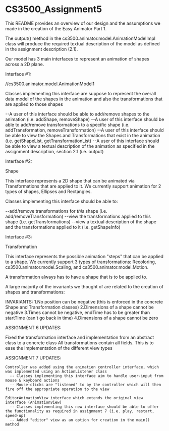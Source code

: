 # CS3500_Assignment5

This README provides an overview of our design and the assumptions we made in the creation of the Easy Animator Part 1.

The output() method in the cs3500.animator.model.AnimationModelImpl class will produce the required textual description of the model as defined in the assignment description (2.1).

Our model has 3 main interfaces to represent an animation of shapes across a 2D plane.

Interface #1:

//cs3500.animator.model.AnimationModel1

Classes implementing this interface are suppose to represent the overall data model of the shapes in the animation and also the transformations that are applied to those shapes

  --A user of this interface should be able to add/remove shapes to the animation (i.e. addShape, removeShape)
  --A user of this interface should be able to add/remove transformations to a specific shape (i.e. addTransformation, removeTransformation)
  --A user of this interface should be able to view the Shapes and Transformations that exist in the animation (i.e. getShapeList, getTransformationList)
  --A user of this interface should be able to view a textual description of the animation as specified in the assignment description, section 2.1
  (i.e. output)


Interface #2:

Shape

This interface represents a 2D shape that can be animated via Transformations that are applied to it. We currently support animation for 2 types of shapes, Ellipses and Rectangles.

Classes implementing this interface should be able to:

--add/remove transformations for *this* shape (i.e. add/removeTransformation)
--view the transformations applied to this shape (i.e. getTransformations)
--view a textual description of the shape and the transformations applied to it (i.e. getShapeInfo)


Interface #3:

Transformation

This interface represents the possible animation "steps" that can be applied to a shape. We currently support 3 types of transformations: Recoloring, cs3500.animator.model.Scaling, and cs3500.animator.model.Motion. 

A transformation always has to have a shape that is to be applied to.

A large majority of the invariants we thought of are related to the creation of shapes and transformations:

INVARIANTS:
1.No position can be negative (this is enforced in the concrete Shape and Transformation classes)
2.Dimensions of a shape cannot be negative
3.Times cannot be negative, endTime has to be greater than startTime (can't go back in time)
4.Dimensions of a shape cannot be zero


ASSIGNMENT 6 UPDATES:

   Fixed the transformation interface and implementation from an abstract class to a concrete class
   All transformations contain all fields. This is to ease the implementation of the different view types

ASSIGNMENT 7 UPDATES:

    Controller was added using the animation controller interface, which was implemented using an ActionListener class
      -- Classes implementing this interface aim to handle user-input from mouse & keyboard actions
      -- Mouse-clicks are "listened" to by the controller which will then fire off the appropriate operation to the view

    EditorAnimationView interface which extends the original view interface (AnimationView)
      -- Classes implementing this new interface should be able to offer the functionality as required in assignment 7 (i.e. play, restart, speed-up)
      -- Added "editor" view as an option for creation in the main() method
    